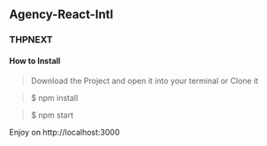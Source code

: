 ## Agency-React-Intl
### THPNEXT
#### How to Install

> Download the Project and open it into your terminal or Clone it

>$ npm install

>$ npm start

Enjoy on http://localhost:3000
